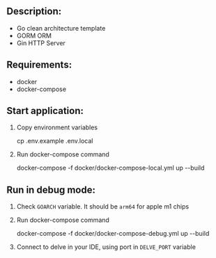 ## Description:
- Go clean architecture template
- GORM ORM
- Gin HTTP Server

## Requirements:
- docker
- docker-compose

## Start application:

1. Copy environment variables


    cp .env.example .env.local
3. Run docker-compose command


    docker-compose -f docker/docker-compose-local.yml up --build

## Run in debug mode:
1. Check `GOARCH` variable. It should be `arm64` for apple m1 chips
2. Run docker-compose command


    docker-compose -f docker/docker-compose-debug.yml up --build
3. Connect to delve in your IDE, using port in `DELVE_PORT` variable
